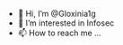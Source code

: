 - 👋 Hi, I’m @Gloxinia1g
- 👀 I’m interested in Infosec
- 📫 How to reach me ...

<!---
Gloxinia1g/Gloxinia1g is a ✨ special ✨ repository because its `README.md` (this file) appears on your GitHub profile.
You can click the Preview link to take a look at your changes.
--->
